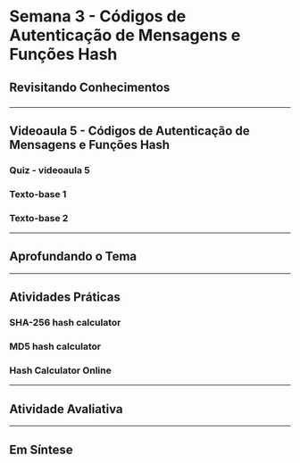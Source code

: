 # Semana 3 - Códigos de Autenticação de Mensagens e Funções Hash

## Revisitando Conhecimentos

###

---

## Videoaula 5 - Códigos de Autenticação de Mensagens e Funções Hash
### Quiz - videoaula 5

### Texto-base 1
### Texto-base 2

---

## Aprofundando o Tema

---

## Atividades Práticas
### SHA-256 hash calculator
### MD5 hash calculator
### Hash Calculator Online

---

## Atividade Avaliativa 

---

## Em Síntese